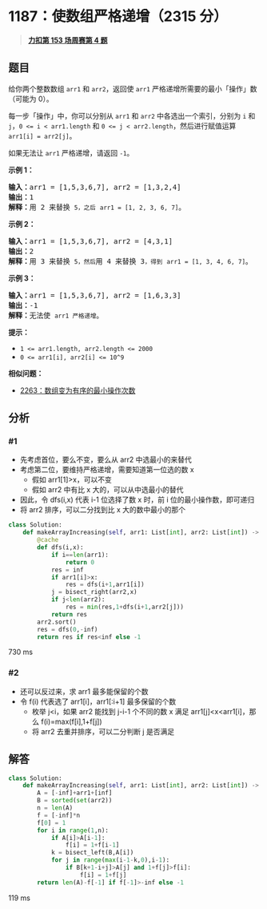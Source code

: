 # 1187：使数组严格递增（2315 分）


> <u>**[力扣第 153 场周赛第 4 题](https://leetcode.cn/problems/make-array-strictly-increasing/)**</u>

## 题目

<p>给你两个整数数组 <code>arr1</code> 和 <code>arr2</code>，返回使 <code>arr1</code> 严格递增所需要的最小「操作」数（可能为 0）。</p>

<p>每一步「操作」中，你可以分别从 <code>arr1</code> 和 <code>arr2</code> 中各选出一个索引，分别为 <code>i</code> 和 <code>j</code>，<code>0 &lt;= i &lt; arr1.length</code> 和 <code>0 &lt;= j &lt; arr2.length</code>，然后进行赋值运算 <code>arr1[i] = arr2[j]</code>。</p>

<p>如果无法让 <code>arr1</code> 严格递增，请返回 <code>-1</code>。</p>



<p><strong class="example">示例 1：</strong></p>

<pre>
<strong>输入：</strong>arr1 = [1,5,3,6,7], arr2 = [1,3,2,4]
<strong>输出：</strong>1
<strong>解释：</strong>用 2 来替换 <code>5，之后</code> <code>arr1 = [1, 2, 3, 6, 7]</code>。
</pre>

<p><strong class="example">示例 2：</strong></p>

<pre>
<strong>输入：</strong>arr1 = [1,5,3,6,7], arr2 = [4,3,1]
<strong>输出：</strong>2
<strong>解释：</strong>用 3 来替换 <code>5，然后</code>用 4 来替换 3<code>，得到</code> <code>arr1 = [1, 3, 4, 6, 7]</code>。
</pre>

<p><strong class="example">示例 3：</strong></p>

<pre>
<strong>输入：</strong>arr1 = [1,5,3,6,7], arr2 = [1,6,3,3]
<strong>输出：</strong>-1
<strong>解释：</strong>无法使 <code>arr1 严格递增</code>。</pre>



<p><strong>提示：</strong></p>

<ul>
<li><code>1 &lt;= arr1.length, arr2.length &lt;= 2000</code></li>
<li><code>0 &lt;= arr1[i], arr2[i] &lt;= 10^9</code></li>
</ul>




**相似问题：**
- [2263：数组变为有序的最小操作次数](/leetcode/2263)


## 分析


### #1

- 先考虑首位，要么不变，要么从 arr2 中选最小的来替代
- 考虑第二位，要维持严格递增，需要知道第一位选的数 x
	- 假如 arr1[1]>x，可以不变
	- 假如 arr2 中有比 x 大的，可以从中选最小的替代
- 因此，令 dfs(i,x) 代表 i-1 位选择了数 x 时，前 i 位的最小操作数，即可递归
- 将 arr2 排序，可以二分找到比 x 大的数中最小的那个


```python
class Solution:
    def makeArrayIncreasing(self, arr1: List[int], arr2: List[int]) -> int:
        @cache
        def dfs(i,x):
            if i==len(arr1):
                return 0
            res = inf
            if arr1[i]>x:
                res = dfs(i+1,arr1[i])
            j = bisect_right(arr2,x)
            if j<len(arr2):
                res = min(res,1+dfs(i+1,arr2[j]))
            return res
        arr2.sort()
        res = dfs(0,-inf)
        return res if res<inf else -1
```
730 ms

### #2

- 还可以反过来，求 arr1 最多能保留的个数
- 令 f(i) 代表选了 arr1[i]，arr1[:i+1] 最多保留的个数
	- 枚举 j<i，如果 arr2 能找到 j-i-1 个不同的数 x 满足 arr1[j]<x<arr1[i]，那么 f(i)=max(f[i],1+f[j])
	- 将 arr2 去重并排序，可以二分判断 j 是否满足
## 解答

```python
class Solution:
    def makeArrayIncreasing(self, arr1: List[int], arr2: List[int]) -> int:
        A = [-inf]+arr1+[inf]
        B = sorted(set(arr2))
        n = len(A)
        f = [-inf]*n
        f[0] = 1
        for i in range(1,n):
            if A[i]>A[i-1]:
                f[i] = 1+f[i-1]
            k = bisect_left(B,A[i])
            for j in range(max(i-1-k,0),i-1):
                if B[k+1-i+j]>A[j] and 1+f[j]>f[i]:
                    f[i] = 1+f[j]
        return len(A)-f[-1] if f[-1]>-inf else -1
```
119 ms
